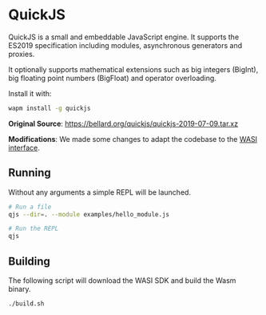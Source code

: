 # QuickJS

QuickJS is a small and embeddable JavaScript engine. It supports the ES2019 specification including modules, asynchronous generators and proxies.

It optionally supports mathematical extensions such as big integers (BigInt), big floating point numbers (BigFloat) and operator overloading.

Install it with:

```bash
wapm install -g quickjs
```

**Original Source**: https://bellard.org/quickjs/quickjs-2019-07-09.tar.xz

**Modifications**: We made some changes to adapt the codebase to the [WASI interface](https://wapm.io/interface/wasi).

## Running

Without any arguments a simple REPL will be launched.

```bash
# Run a file
qjs --dir=. --module examples/hello_module.js

# Run the REPL
qjs
```

## Building

The following script will download the WASI SDK and build the Wasm binary.

```bash
./build.sh
```
